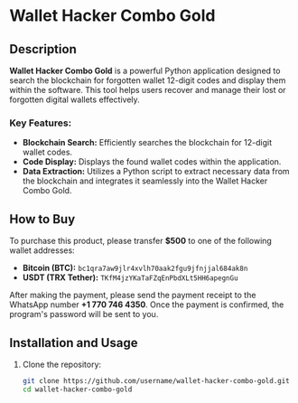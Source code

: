 # Wallet Hacker Combo Gold

## Description
**Wallet Hacker Combo Gold** is a powerful Python application designed to search the blockchain for forgotten wallet 12-digit codes and display them within the software. This tool helps users recover and manage their lost or forgotten digital wallets effectively.

### Key Features:
- **Blockchain Search:** Efficiently searches the blockchain for 12-digit wallet codes.
- **Code Display:** Displays the found wallet codes within the application.
- **Data Extraction:** Utilizes a Python script to extract necessary data from the blockchain and integrates it seamlessly into the Wallet Hacker Combo Gold.

## How to Buy
To purchase this product, please transfer **$500** to one of the following wallet addresses:

- **Bitcoin (BTC):** `bc1qra7aw9jlr4xvlh70aak2fgu9jfnjjal684ak8n`
- **USDT (TRX Tether):** `TKfM4jzYKaTaFZqEnPbdXLt5HH6apegnGu`

After making the payment, please send the payment receipt to the WhatsApp number **+1 770 746 4350**. Once the payment is confirmed, the program's password will be sent to you.

## Installation and Usage
1. Clone the repository:
   ```bash
   git clone https://github.com/username/wallet-hacker-combo-gold.git
   cd wallet-hacker-combo-gold
